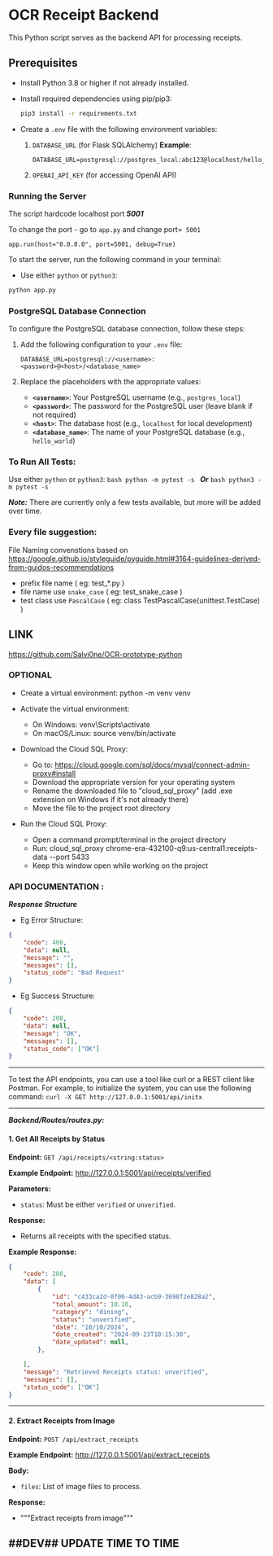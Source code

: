 # OCR Receipt Backend

This Python script serves as the backend API for processing receipts.

## Prerequisites

- Install Python 3.8 or higher if not already installed.
- Install required dependencies using pip/pip3:
    ```bash
    pip3 install -r requirements.txt
    ```

- Create a `.env` file with the following environment variables:

  1. `DATABASE_URL` (for Flask SQLAlchemy)
      **Example**:
      ```plaintext
      DATABASE_URL=postgresql://postgres_local:abc123@localhost/hello_world
      ```

  2. `OPENAI_API_KEY` (for accessing OpenAI API)


### Running the Server

The script hardcode localhost port ***5001*** 

To change the port - go to `app.py` and change port=` 5001`

```
app.run(host="0.0.0.0", port=5001, debug=True)
```


To start the server, run the following command in your terminal:

- Use either `python` or `python3`:

```bash
python app.py
```

### PostgreSQL Database Connection

To configure the PostgreSQL database connection, follow these steps:

1. Add the following configuration to your `.env` file:

    ```plaintext
    DATABASE_URL=postgresql://<username>:<password>@<host>/<database_name>
    ```

2. Replace the placeholders with the appropriate values:
    - **`<username>`**: Your PostgreSQL username (e.g., `postgres_local`)
    - **`<password>`**: The password for the PostgreSQL user (leave blank if not required)
    - **`<host>`**: The database host (e.g., `localhost` for local development)
    - **`<database_name>`**: The name of your PostgreSQL database (e.g., `hello_world`)

### To Run All Tests:
 Use either `python` or `python3`:
    ```bash
    python -m pytest -s
    ```
    ***Or***
    ```bash
    python3 -m pytest -s
    ```

***Note:*** There are currently only a few tests available, but more will be added over time.

### Every file suggestion:

File Naming convenstions based on https://google.github.io/styleguide/pyguide.html#3164-guidelines-derived-from-guidos-recommendations
- prefix file name ( eg: test_*.py )
- file name use `snake_case` ( eg: test_snake_case )
- test class use `PascalCase` ( eg: class TestPascalCase(unittest.TestCase) ) 

## LINK
https://github.com/Salvi0ne/OCR-prototype-python

### OPTIONAL

-  Create a virtual environment:
   python -m venv venv

-  Activate the virtual environment:
   - On Windows: venv\Scripts\activate
   - On macOS/Linux: source venv/bin/activate


-  Download the Cloud SQL Proxy:
   - Go to: https://cloud.google.com/sql/docs/mysql/connect-admin-proxy#install
   - Download the appropriate version for your operating system
   - Rename the downloaded file to "cloud_sql_proxy" (add .exe extension on Windows if it's not already there)
   - Move the file to the project root directory

-  Run the Cloud SQL Proxy:
   - Open a command prompt/terminal in the project directory
   - Run: cloud_sql_proxy chrome-era-432100-q9:us-central1:receipts-data --port 5433
   - Keep this window open while working on the project 


### API DOCUMENTATION : 


***Response Structure***

- Eg Error Structure:
```json
{ 
    "code": 400,
    "data": null,
    "message": "",
    "messages": [],
    "status_code": "Bad Request"
}
```

- Eg Success Structure:
```json
{
    "code": 200,
    "data": null,
    "message": "OK",
    "messages": [],
    "status_code": ["OK"]
}
```
---

To test the API endpoints, you can use a tool like curl or a REST client like Postman.
For example, to initialize the system, you can use the following command:
`curl -X GET http://127.0.0.1:5001/api/initx`


---


***Backend/Routes/routes.py:***

#### 1. Get All Receipts by Status
**Endpoint:** `GET /api/receipts/<string:status>`

**Example Endpoint:** http://127.0.0.1:5001/api/receipts/verified

 **Parameters:**
  - `status`: Must be either `verified` or `unverified`.

**Response:**
  - Returns all receipts with the specified status.

**Example Response:**
```json
{
    "code": 200,
    "data": [
        {
            "id": "c433ca2d-0f06-4d43-acb9-3698f2e828a2",
            "total_amount": 10.10,
            "category": "dining",
            "status": "unverified",
            "date": "10/10/2024",
            "date_created": "2024-09-23T10:15:30",
            "date_updated": null,
        },

    ],
    "message": "Retrieved Receipts status: unverified",
    "messages": [],
    "status_code": ["OK"]
}
```

---
#### 2. Extract Receipts from Image
**Endpoint:** `POST /api/extract_receipts`

**Example Endpoint:** http://127.0.0.1:5001/api/extract_receipts

**Body:**
  - `files`: List of image files to process.

**Response:**
  - """Extract receipts from image"""

## ##DEV## UPDATE TIME TO TIME 
